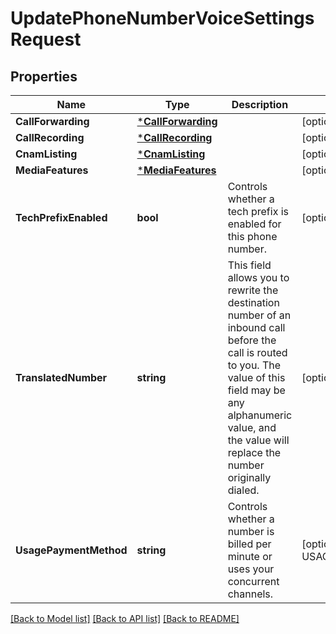 # UpdatePhoneNumberVoiceSettingsRequest

## Properties
Name | Type | Description | Notes
------------ | ------------- | ------------- | -------------
**CallForwarding** | [***CallForwarding**](CallForwarding.md) |  | [optional] [default to null]
**CallRecording** | [***CallRecording**](CallRecording.md) |  | [optional] [default to null]
**CnamListing** | [***CnamListing**](CnamListing.md) |  | [optional] [default to null]
**MediaFeatures** | [***MediaFeatures**](MediaFeatures.md) |  | [optional] [default to null]
**TechPrefixEnabled** | **bool** | Controls whether a tech prefix is enabled for this phone number. | [optional] [default to false]
**TranslatedNumber** | **string** | This field allows you to rewrite the destination number of an inbound call before the call is routed to you. The value of this field may be any alphanumeric value, and the value will replace the number originally dialed. | [optional] [default to null]
**UsagePaymentMethod** | **string** | Controls whether a number is billed per minute or uses your concurrent channels. | [optional] [default to USAGE_PAYMENT_METHOD.PAY_PER_MINUTE]

[[Back to Model list]](../README.md#documentation-for-models) [[Back to API list]](../README.md#documentation-for-api-endpoints) [[Back to README]](../README.md)

